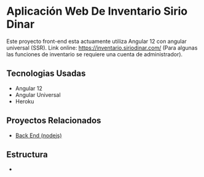 # Aplicación Web De Inventario Sirio Dinar

Este proyecto front-end esta actuamente utiliza Angular 12 con angular universal (SSR). Link online: https://inventario.siriodinar.com/ (Para algunas las funciones de inventario se requiere una cuenta de administrador).

## Tecnologias Usadas

* Angular 12
* Angular Universal
* Heroku

## Proyectos Relacionados

*  [Back End (nodejs)](https://github.com/TacEtarip/sirioinventarioserver "Back End Para Inventario")

## Estructura

*
